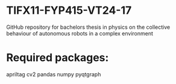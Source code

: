 # TIFX11-FYP415-VT24-17
GitHub repository for bachelors thesis in physics on the collective behaviour of autonomous robots in a complex environment

# Required packages:
apriltag
cv2
pandas
numpy
pyqtgraph
